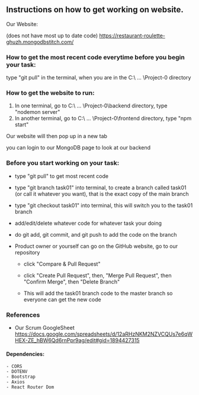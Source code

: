 
## Instructions on how to get working on website.

Our Website:

(does not have most up to date code)
https://restaurant-roulette-ghuzh.mongodbstitch.com/
### How to get the most recent code everytime before you begin your task:
type "git pull" in the terminal, when you are in the C:\ ... \Project-0 directory

### How to get the website to run:

1) In one terminal, go to C:\ ... \Project-0\backend directory, type "nodemon server"
2) In another terminal, go to C:\ ... \Project-0\frontend directory, type "npm start"

Our website will then pop up in a new tab

you can login to our MongoDB page to look at our backend

### Before you start working on your task:

- type "git pull" to get most recent code

- type "git branch task01" into terminal, to create a branch called task01 (or call it whatever you want), that is the exact copy of the main branch

- type "git checkout task01" into terminal, this will switch you to the task01 branch

- add/edit/delete whatever code for whatever task your doing

- do git add, git commit, and git push to add the code on the branch

- Product owner or yourself can go on the GitHub website, go to our repository

    - click "Compare & Pull Request"

    - click "Create Pull Request", then, "Merge Pull Request", then "Confirm Merge", then "Delete Branch"

    - This will add the task01 branch code to the master branch so everyone can get the new code

### References
- Our Scrum GoogleSheet https://docs.google.com/spreadsheets/d/12aRHzNKM2NZVCQUs7e6qWHEX-ZE_hBW6Qd6rnPpr9ag/edit#gid=1894427315
#### Dependencies:
    - CORS
    - DOTENV
    - Bootstrap
    - Axios
    - React Router Dom
